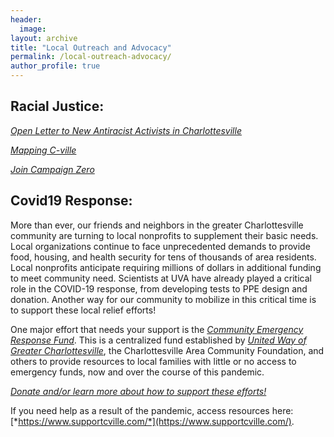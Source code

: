 ```yaml
---
header:
  image: 
layout: archive
title: "Local Outreach and Advocacy"
permalink: /local-outreach-advocacy/
author_profile: true
---
```


## **Racial Justice**:
[*Open Letter to New Antiracist Activists in Charlottesville*](https://medium.com/@convivial_wave_marten_57/open-letter-to-new-antiracist-activists-in-charlottesville-cdc35c21dbce)

[*Mapping C-ville*](https://mappingcville.com/)

[*Join Campaign Zero*](https://www.joincampaignzero.org/#action)

## **Covid19 Response**: 
More than ever, our friends and neighbors in the greater Charlottesville community are turning to local nonprofits to supplement their basic needs. Local organizations continue to face unprecedented demands to provide food, housing, and health security for tens of thousands of area residents. Local nonprofits anticipate requiring millions of dollars in additional funding to meet community need. Scientists at UVA have already played a critical role in the COVID-19 response, from developing tests to PPE design and donation. Another way for our community to mobilize in this critical time is to support these local relief efforts!

One major effort that needs your support is the [*Community Emergency Response Fund*](https://www.dailyprogress.com/news/local/cacf-united-way-others-team-up-to-raise-funds-for/article_7108edb8-546f-5651-bbe0-fac1fc7dbed7.html). This is a centralized fund established by [*United Way of Greater Charlottesville*](https://unitedwaycville.org/), the Charlottesville Area Community Foundation, and others to provide resources to local families with little or no access to emergency funds, now and over the course of this pandemic.

[*Donate and/or learn more about how to support these efforts!*](https://www.cacfonline.org/initiatives#:~:text=The%20Community%20Emergency%20Response%20Fund,nonprofit%20organizations%20providing%20critical%20services.)

If you need help as a result of the pandemic, access resources here: [*https://www.supportcville.com/*](https://www.supportcville.com/). 

